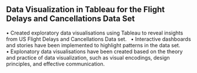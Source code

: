 Data Visualization in Tableau for the Flight Delays and Cancellations Data Set                    
---------------------------------------------------------------------------------                                    
• Created exploratory data visualisations using Tableau to reveal insights from US Flight Delays and Cancellations Data set.                                                     
• Interactive dashboards and stories have been implemented to highlight patterns in the data set.                             
• Explonatory data visualisations have been created based on the theory and practice of data visualization, such as visual encodings, design principles, and effective communication.

